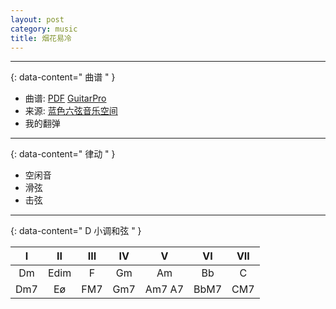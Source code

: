 ```yaml
---
layout: post
category: music
title: 烟花易冷
---
```


--------
{: data-content=" 曲谱 " }

- 曲谱: [PDF](assets/js/pdf.js/web/viewer.html?file=/assets/doc/烟花易冷.pdf) [GuitarPro](assets/doc/烟花易冷.gp)
- 来源: [蓝色六弦音乐空间](https://www.bilibili.com/video/BV1Lx411m7UQ)
- 我的翻弹

--------
{: data-content=" 律动 " }

- 空闲音
- 滑弦
- 击弦

--------
{: data-content=" D 小调和弦 " }


| I | II | III | IV | V | VI | VII |
| :--: | :--: | :--: | :--: | :--: | :--: | :--: |
| Dm | Edim   | F   | Gm  | Am | Bb | C |
| Dm7 | Eø | FM7 | Gm7 | Am7 A7 | BbM7 | CM7
